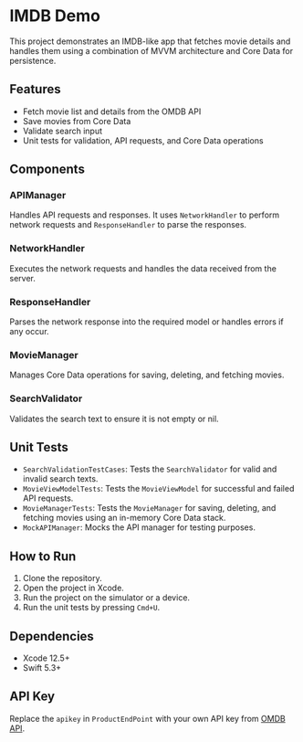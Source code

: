 
# IMDB Demo

This project demonstrates an IMDB-like app that fetches movie details and handles them using a combination of MVVM architecture and Core Data for persistence.

## Features

- Fetch movie list and details from the OMDB API
- Save  movies from Core Data
- Validate search input
- Unit tests for validation, API requests, and Core Data operations

## Components

### APIManager

Handles API requests and responses. It uses `NetworkHandler` to perform network requests and `ResponseHandler` to parse the responses.

### NetworkHandler

Executes the network requests and handles the data received from the server.

### ResponseHandler

Parses the network response into the required model or handles errors if any occur.

### MovieManager

Manages Core Data operations for saving, deleting, and fetching movies.

### SearchValidator

Validates the search text to ensure it is not empty or nil.

## Unit Tests

- `SearchValidationTestCases`: Tests the `SearchValidator` for valid and invalid search texts.
- `MovieViewModelTests`: Tests the `MovieViewModel` for successful and failed API requests.
- `MovieManagerTests`: Tests the `MovieManager` for saving, deleting, and fetching movies using an in-memory Core Data stack.
- `MockAPIManager`: Mocks the API manager for testing purposes.

## How to Run

1. Clone the repository.
2. Open the project in Xcode.
3. Run the project on the simulator or a device.
4. Run the unit tests by pressing `Cmd+U`.

## Dependencies

- Xcode 12.5+
- Swift 5.3+

## API Key

Replace the `apikey` in `ProductEndPoint` with your own API key from [OMDB API](http://www.omdbapi.com/).
